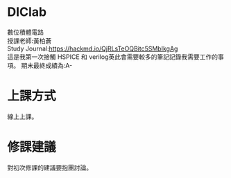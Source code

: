 # DIClab
數位積體電路  
授課老師:黃柏蒼  
Study Journal:https://hackmd.io/QjRLsTeOQBitc5SMbIkgAg  
這是我第一次接觸 HSPICE 和 verilog英此會需要較多的筆記記錄我需要工作的事項。 
期末最終成績為:A-  
  
# 上課方式  
線上上課。  

# 修課建議  
對初次修課的建議要抱團討論。  

